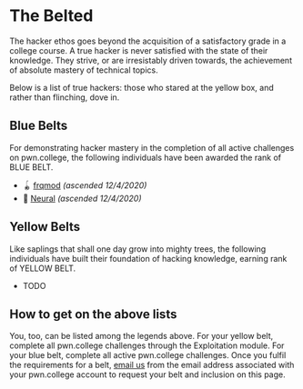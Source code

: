 # The Belted

The hacker ethos goes beyond the acquisition of a satisfactory grade in a college course.
A true hacker is never satisfied with the state of their knowledge.
They strive, or are irresistably driven towards, the achievement of absolute mastery of technical topics.

Below is a list of true hackers: those who stared at the yellow box, and rather than flinching, dove in.

## Blue Belts

For demonstrating hacker mastery in the completion of all active challenges on pwn.college, the following individuals have been awarded the rank of BLUE BELT.

- 🪀 [frqmod](mailto:frqmod@gmail.com) *(ascended 12/4/2020)*
- 🤡 [Neural](mailto:neural@protonmail.com) *(ascended 12/4/2020)*

## Yellow Belts

Like saplings that shall one day grow into mighty trees, the following individuals have built their foundation of hacking knowledge, earning rank of YELLOW BELT.

- TODO

## How to get on the above lists

You, too, can be listed among the legends above.
For your yellow belt, complete all pwn.college challenges through the Exploitation module.
For your blue belt, complete all active pwn.college challenges.
Once you fulfil the requirements for a belt, [email us](mailto:pwn-college@asu.edu) from the email address associated with your pwn.college account to request your belt and inclusion on this page.
